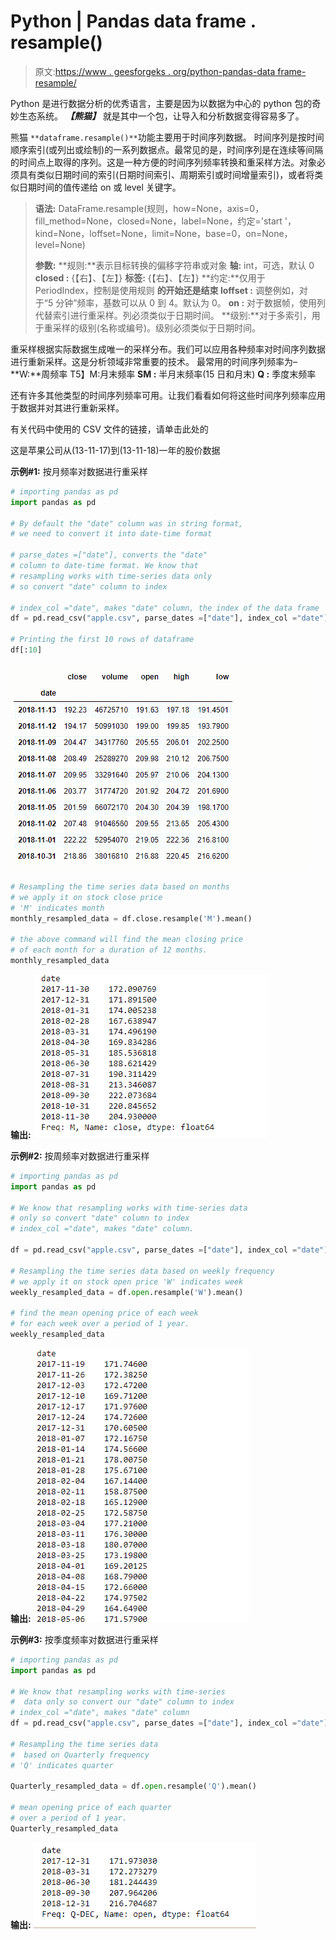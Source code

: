 # Python | Pandas data frame . resample()

> 原文:[https://www . geesforgeks . org/python-pandas-data frame-resample/](https://www.geeksforgeeks.org/python-pandas-dataframe-resample/)

Python 是进行数据分析的优秀语言，主要是因为以数据为中心的 python 包的奇妙生态系统。 ***【熊猫】*** 就是其中一个包，让导入和分析数据变得容易多了。

熊猫 `**dataframe.resample()**`功能主要用于时间序列数据。
时间序列是按时间顺序索引(或列出或绘制)的一系列数据点。最常见的是，时间序列是在连续等间隔的时间点上取得的序列。这是一种方便的时间序列频率转换和重采样方法。对象必须具有类似日期时间的索引(日期时间索引、周期索引或时间增量索引)，或者将类似日期时间的值传递给 on 或 level 关键字。

> **语法:** DataFrame.resample(规则，how=None，axis=0，fill_method=None，closed=None，label=None，约定='start '，kind=None，loffset=None，limit=None，base=0，on=None，level=None)
> 
> **参数:**
> **规则:**表示目标转换的偏移字符串或对象
> **轴:** int，可选，默认 0
> **closed :** {【右】、【左】}
> **标签:** {【右】、【左】}
> **约定:**仅用于 PeriodIndex，控制是使用规则
> **的开始还是结束 loffset :** 调整例如，对于“5 分钟”频率，基数可以从 0 到 4。默认为 0。
> **on :** 对于数据帧，使用列代替索引进行重采样。列必须类似于日期时间。
> **级别:**对于多索引，用于重采样的级别(名称或编号)。级别必须类似于日期时间。

重采样根据实际数据生成唯一的采样分布。我们可以应用各种频率对时间序列数据进行重新采样。这是分析领域非常重要的技术。
最常用的时间序列频率为–
**W:**周频率
T5】M:月末频率
**SM :** 半月末频率(15 日和月末)
**Q :** 季度末频率

还有许多其他类型的时间序列频率可用。让我们看看如何将这些时间序列频率应用于数据并对其进行重新采样。

有关代码中使用的 CSV 文件的链接，请单击此处的

这是苹果公司从(13-11-17)到(13-11-18)一年的股价数据

**示例#1:** 按月频率对数据进行重采样

```py
# importing pandas as pd
import pandas as pd

# By default the "date" column was in string format,
# we need to convert it into date-time format

# parse_dates =["date"], converts the "date" 
# column to date-time format. We know that 
# resampling works with time-series data only
# so convert "date" column to index

# index_col ="date", makes "date" column, the index of the data frame
df = pd.read_csv("apple.csv", parse_dates =["date"], index_col ="date")

# Printing the first 10 rows of dataframe
df[:10]
```

![](img/50996392541ccb52d070005c88886756.png)

```py
# Resampling the time series data based on months
# we apply it on stock close price
# 'M' indicates month
monthly_resampled_data = df.close.resample('M').mean()

# the above command will find the mean closing price
# of each month for a duration of 12 months.
monthly_resampled_data
```

**输出:**
![](img/62e38f002917cc1c2ae1212918194511.png)

**示例#2:** 按周频率对数据进行重采样

```py
# importing pandas as pd
import pandas as pd

# We know that resampling works with time-series data
# only so convert "date" column to index
# index_col ="date", makes "date" column.

df = pd.read_csv("apple.csv", parse_dates =["date"], index_col ="date")

# Resampling the time series data based on weekly frequency
# we apply it on stock open price 'W' indicates week
weekly_resampled_data = df.open.resample('W').mean()

# find the mean opening price of each week 
# for each week over a period of 1 year.
weekly_resampled_data
```

**输出:**
![](img/dd127d8a916c24a3f8992d37c970c196.png)

**示例#3:** 按季度频率对数据进行重采样

```py
# importing pandas as pd
import pandas as pd

# We know that resampling works with time-series
#  data only so convert our "date" column to index
# index_col ="date", makes "date" column
df = pd.read_csv("apple.csv", parse_dates =["date"], index_col ="date")

# Resampling the time series data
#  based on Quarterly frequency
# 'Q' indicates quarter

Quarterly_resampled_data = df.open.resample('Q').mean()

# mean opening price of each quarter
# over a period of 1 year.
Quarterly_resampled_data
```

**输出:**
![](img/06213c8c1dbb26989b33bd09dd8d15bb.png)